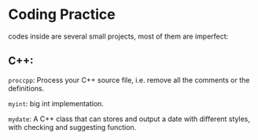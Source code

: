 # Coding Practice

codes inside are several small projects, most of them are imperfect:

## C++:

`proccpp`: Process your C++ source file, i.e. remove all the comments or the definitions. 

`myint`: big int implementation.

`mydate`: A C++ class that can stores and output a date with different styles, with checking and suggesting function.